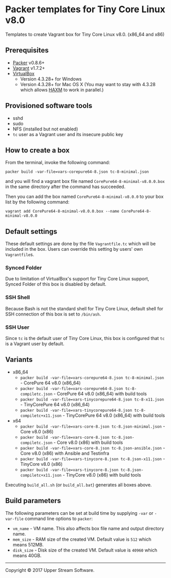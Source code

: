 # Packer templates for Tiny Core Linux v8.0

Templates to create Vagrant box for Tiny Core Linux v8.0. (x86_64 and x86)

## Prerequisites

* [Packer] v0.8.6+
* [Vagrant] v1.7.2+
* [VirtualBox]
	* Version 4.3.28+ for Windows
	* Version 4.3.28+ for Mac OS X (You may want to stay with 4.3.28 which allows [HAXM] to work in parallel.)

[Packer]: https://www.packer.io/ "Packer by HashiCorp"
[Vagrant]: https://www.vagrantup.com/ "Vagrant"
[VirtualBox]: https://www.virtualbox.org/ "Oracle VM VirtualBox"
[HAXM]: https://software.intel.com/en-us/android/articles/intel-hardware-accelerated-execution-manager
        "Intel&reg; Hardware Accelerated Execution Manager"

## Provisioned software tools

* sshd
* sudo
* NFS (installed but not enabled)
* `tc` user as a Vagrant user and its insecure public key

## How to create a box

From the terminal, invoke the following command:

	packer build -var-file=vars-corepure64-8.json tc-8-minimal.json

and you will find a vagrant box file named `CorePure64-8-minimal-v8.0.0.box`
in the same directory after the command has succeeded.

Then you can add the box named `CorePure64-8-minimal-v8.0.0` to your box list
by the following command:

	vagrant add CorePure64-8-minimal-v8.0.0.box --name CorePure64-8-minimal-v8.0.0

## Default settings

These default settings are done by the file `Vagrantfile.tc` which will be included in the box.
Users can override this setting by users' own `Vagrantfile`s.

### Synced Folder

Due to limitation of VirtualBox's support for Tiny Core Linux support, Synced Folder of this box is disabled by default.

### SSH Shell

Because Bash is not the standard shell for Tiny Core Linux, default shell for SSH connection of this box
is set to `/bin/ash`.

### SSH User

Since `tc` is the default user of Tiny Core Linux, this box is configured that `tc` is a Vagrant user by default.

## Variants

* x86_64
    * `packer build -var-file=vars-corepure64-8.json tc-8-minimal.json` - CorePure 64 v8.0 (x86_64)
    * `packer build -var-file=vars-corepure64-8.json tc-8-compiletc.json` - CorePure 64 v8.0 (x86_64) with build tools
    * `packer build -var-file=vars-tinycorepure64-8.json tc-8-x11.json` - TinyCorePure 64 v8.0 (x86_64)
    * `packer build -var-file=vars-tinycorepure64-8.json tc-8-compiletc+x11.json` - TinyCorePure 64 v8.0 (x86_64) with build tools
* x64
    * `packer build -var-file=vars-core-8.json tc-8.json-minimal.json` - Core v8.0 (x86)
    * `packer build -var-file=vars-core-8.json tc-8.json-compiletc.json` - Core v8.0 (x86) with build tools
    * `packer build -var-file=vars-core-8.json tc-8.json-ansible.json` - Core v8.0 (x86) with Ansible and Testinfra
    * `packer build -var-file=vars-tinycore-8.json tc-8.json-x11.json` - TinyCore v8.0 (x86)
    * `packer build -var-file=vars-tinycore-8.json tc-8.json-compiletc+x11.json` - TinyCore v8.0 (x86) with build tools

Executing `build_all.sh` (or `build_all.bat`) generates all boxes above.

## Build parameters

The following parameters can be set at build time by supplying `-var` or `-var-file` command line options to `packer`:

* `vm_name` - VM name.  This also affects box file name and output directory name.
* `mem_size` - RAM size of the created VM.  Default value is `512` which means 512MB.
* `disk_size` - Disk size of the created VM.  Default value is `40960` which means 40GB.

- - -

Copyright &copy; 2017 Upper Stream Software.
